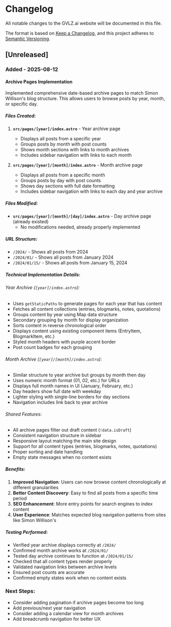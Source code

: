 # Changelog

All notable changes to the GVLZ.ai website will be documented in this file.

The format is based on [Keep a Changelog](https://keepachangelog.com/en/1.0.0/),
and this project adheres to [Semantic Versioning](https://semver.org/spec/v2.0.0.html).

## [Unreleased]

### Added - 2025-08-12

#### Archive Pages Implementation
Implemented comprehensive date-based archive pages to match Simon Willison's blog structure. This allows users to browse posts by year, month, or specific day.

##### Files Created:
1. **`src/pages/[year]/index.astro`** - Year archive page
   - Displays all posts from a specific year
   - Groups posts by month with post counts
   - Shows month sections with links to month archives
   - Includes sidebar navigation with links to each month

2. **`src/pages/[year]/[month]/index.astro`** - Month archive page
   - Displays all posts from a specific month
   - Groups posts by day with post counts
   - Shows day sections with full date formatting
   - Includes sidebar navigation with links to each day and year archive

##### Files Modified:
- **`src/pages/[year]/[month]/[day]/index.astro`** - Day archive page (already existed)
  - No modifications needed, already properly implemented

##### URL Structure:
- `/2024/` - Shows all posts from 2024
- `/2024/01/` - Shows all posts from January 2024
- `/2024/01/15/` - Shows all posts from January 15, 2024

##### Technical Implementation Details:

###### Year Archive (`[year]/index.astro`):
- Uses `getStaticPaths` to generate pages for each year that has content
- Fetches all content collections (entries, blogmarks, notes, quotations)
- Groups content by year using Map data structure
- Secondary grouping by month for display organization
- Sorts content in reverse chronological order
- Displays content using existing component items (EntryItem, BlogmarkItem, etc.)
- Styled month headers with purple accent border
- Post count badges for each grouping

###### Month Archive (`[year]/[month]/index.astro`):
- Similar structure to year archive but groups by month then day
- Uses numeric month format (01, 02, etc.) for URLs
- Displays full month names in UI (January, February, etc.)
- Day headers show full date with weekday
- Lighter styling with single-line borders for day sections
- Navigation includes link back to year archive

###### Shared Features:
- All archive pages filter out draft content (`!data.isDraft`)
- Consistent navigation structure in sidebar
- Responsive layout matching the main site design
- Support for all content types (entries, blogmarks, notes, quotations)
- Proper sorting and date handling
- Empty state messages when no content exists

##### Benefits:
1. **Improved Navigation**: Users can now browse content chronologically at different granularities
2. **Better Content Discovery**: Easy to find all posts from a specific time period
3. **SEO Enhancement**: More entry points for search engines to index content
4. **User Experience**: Matches expected blog navigation patterns from sites like Simon Willison's

##### Testing Performed:
- Verified year archive displays correctly at `/2024/`
- Confirmed month archive works at `/2024/01/`
- Tested day archive continues to function at `/2024/01/15/`
- Checked that all content types render properly
- Validated navigation links between archive levels
- Ensured post counts are accurate
- Confirmed empty states work when no content exists

### Next Steps:
- Consider adding pagination if archive pages become too long
- Add previous/next year navigation
- Consider adding a calendar view for month archives
- Add breadcrumb navigation for better UX